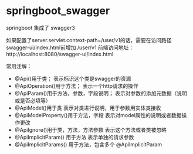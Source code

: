 # springboot_swagger

springboot 集成了 swagger3

如果配置了server.servlet.context-path=/user/v1的话，需要在访问路径swagger-ui/index.html前增加 /user/v1
前端访问地址：http://localhost:8080/swagger-ui/index.html

常用注解： 
- @Api()用于类； 
表示标识这个类是swagger的资源 
- @ApiOperation()用于方法； 
表示一个http请求的操作 
- @ApiParam()用于方法，参数，字段说明； 
表示对参数的添加元数据（说明或是否必填等） 
- @ApiModel()用于类 
表示对类进行说明，用于参数用实体类接收 
- @ApiModelProperty()用于方法，字段 
表示对model属性的说明或者数据操作更改 
- @ApiIgnore()用于类，方法，方法参数 
表示这个方法或者类被忽略 
- @ApiImplicitParam() 用于方法 
表示单独的请求参数 
- @ApiImplicitParams() 用于方法，包含多个 @ApiImplicitParam